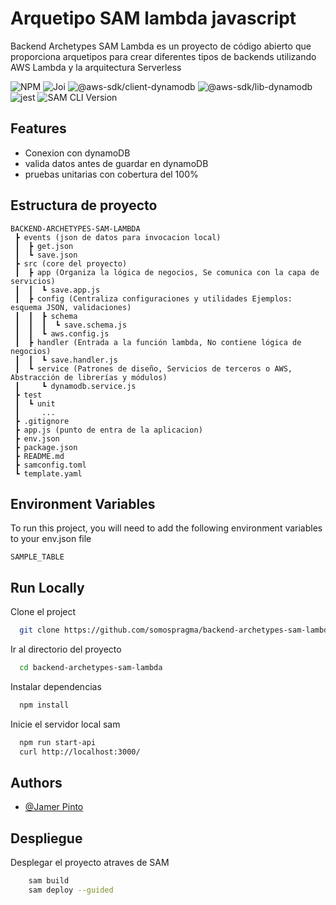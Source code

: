 
# Arquetipo SAM lambda javascript

Backend Archetypes SAM Lambda es un proyecto de código abierto que proporciona arquetipos para crear diferentes tipos de backends utilizando AWS Lambda y la arquitectura Serverless


![NPM](https://img.shields.io/npm/v/npm.svg?logo=npm)
![Joi](https://img.shields.io/badge/Joi-17.12.1-blue)
![@aws-sdk/client-dynamodb](https://img.shields.io/badge/aws%2Fsdk--client--dynamodb-3.506.0-blue)
![@aws-sdk/lib-dynamodb](https://img.shields.io/badge/aws--sdk/lib--dynamodb-3.506.0-blue)
![jest](https://img.shields.io/badge/jest-29.7.0-blue)
![SAM CLI Version](https://img.shields.io/github/release/aws/aws-sam-cli.svg?label=SAM%20CLI%20Version)


## Features

- Conexion con dynamoDB
- valida datos antes de guardar en dynamoDB
- pruebas unitarias con cobertura del 100%


## Estructura de proyecto
````
BACKEND-ARCHETYPES-SAM-LAMBDA
 ┣ events (json de datos para invocacion local)
 ┃  ┣ get.json
 ┃  ┗ save.json
 ┣ src (core del proyecto)
 ┃  ┣ app (Organiza la lógica de negocios, Se comunica con la capa de servicios)
 ┃  ┃  ┗ save.app.js
 ┃  ┣ config (Centraliza configuraciones y utilidades Ejemplos: esquema JSON, validaciones)
 ┃  ┃  ┣ schema
 ┃  ┃  ┃  ┗ save.schema.js
 ┃  ┃  ┗ aws.config.js
 ┃  ┣ handler (Entrada a la función lambda, No contiene lógica de negocios)
 ┃  ┃  ┗ save.handler.js
 ┃  ┗ service (Patrones de diseño, Servicios de terceros o AWS, Abstracción de librerías y módulos)
 ┃     ┗ dynamodb.service.js
 ┣ test
 ┃  ┗ unit
 ┃     ...
 ┣ .gitignore
 ┣ app.js (punto de entra de la aplicacion)
 ┣ env.json
 ┣ package.json
 ┣ README.md
 ┣ samconfig.toml
 ┗ template.yaml
````

## Environment Variables

To run this project, you will need to add the following environment variables to your env.json file

`SAMPLE_TABLE`


## Run Locally

Clone el project

```bash
  git clone https://github.com/somospragma/backend-archetypes-sam-lambda.git
```

Ir al directorio del proyecto

```bash
  cd backend-archetypes-sam-lambda
```

Instalar dependencias

```bash
  npm install
```

Inicie el servidor local sam
```bash
  npm run start-api
  curl http://localhost:3000/
```


## Authors

- [@Jamer Pinto](https://www.github.com/hammer.pinto)


## Despliegue

Desplegar el proyecto atraves de SAM

```bash
    sam build
    sam deploy --guided
```

